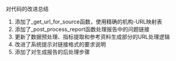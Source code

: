 对代码的改进总结
1. 添加了_get_url_for_source函数，使用精确的机构-URL映射表
2. 添加了_post_process_report函数处理报告中的问题链接
3. 更新了数据预处理、指标提取和参考资料生成部分的URL处理逻辑
4. 改进了系统提示对链接格式的要求说明
5. 添加了对生成报告的后处理步骤
